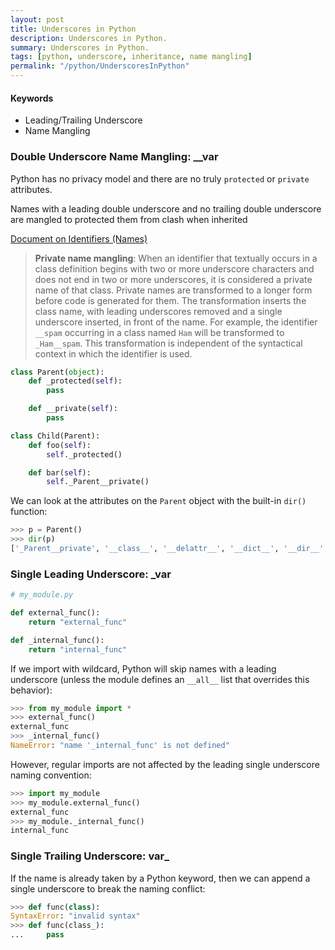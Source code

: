 ```yaml
---
layout: post
title: Underscores in Python
description: Underscores in Python.
summary: Underscores in Python.
tags: [python, underscore, inheritance, name mangling]
permalink: "/python/UnderscoresInPython"
---
```


#### Keywords

- Leading/Trailing Underscore
- Name Mangling

### Double Underscore Name Mangling: __var

Python has no privacy model and there are no truly `protected` or `private` attributes.

Names with a leading double underscore and no trailing double underscore are mangled to protected them from clash when inherited

[Document on Identifiers (Names)](https://docs.python.org/3.6/reference/expressions.html#atom-identifiers)
> **Private name mangling**: When an identifier that textually occurs in a class definition begins with two or more underscore characters and does not end in two or more underscores, it is considered a private name of that class. Private names are transformed to a longer form before code is generated for them. The transformation inserts the class name, with leading underscores removed and a single underscore inserted, in front of the name. For example, the identifier `__spam` occurring in a class named `Ham` will be transformed to `_Ham__spam`. This transformation is independent of the syntactical context in which the identifier is used.

```python
class Parent(object):
    def _protected(self):
        pass

    def __private(self):
        pass

class Child(Parent):
    def foo(self):
        self._protected()

    def bar(self):
        self._Parent__private()
```

We can look at the attributes on the `Parent` object with the built-in `dir()` function:


```python
>>> p = Parent()
>>> dir(p)
['_Parent__private', '__class__', '__delattr__', '__dict__', '__dir__', '__doc__', '__eq__', '__format__', '__ge__', '__getattribute__', '__gt__', '__hash__', '__init__', '__init_subclass__', '__le__', '__lt__', '__module__', '__ne__', '__new__', '__reduce__', '__reduce_ex__', '__repr__', '__setattr__', '__sizeof__', '__str__', '__subclasshook__', '__weakref__', '_protected']
```

### Single Leading Underscore: _var

```python
# my_module.py

def external_func():
    return "external_func"

def _internal_func():
    return "internal_func"
```

If we import with wildcard, Python will skip names with a leading underscore (unless the module defines an `__all__` list that overrides this behavior):

```python
>>> from my_module import *
>>> external_func()
external_func
>>> _internal_func()
NameError: "name '_internal_func' is not defined"
```

However, regular imports are not affected by the leading single underscore naming convention:

```python
>>> import my_module
>>> my_module.external_func()
external_func
>>> my_module._internal_func()
internal_func
```

### Single Trailing Underscore: var_

If the name is already taken by a Python keyword, then we can append a single underscore to break the naming conflict:

```python
>>> def func(class):
SyntaxError: "invalid syntax"
>>> def func(class_):
...     pass
```
